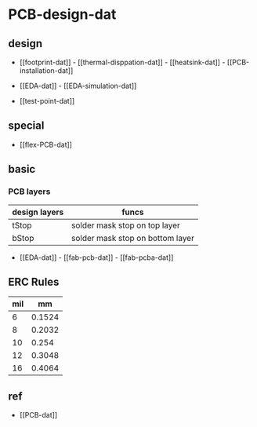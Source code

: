 
# PCB-design-dat

## design 

- [[footprint-dat]] - [[thermal-disppation-dat]] - [[heatsink-dat]] - [[PCB-installation-dat]]


- [[EDA-dat]] - [[EDA-simulation-dat]]

- [[test-point-dat]]


## special  

- [[flex-PCB-dat]]

## basic 

### PCB layers 

| design layers | funcs                            |
| ------------- | -------------------------------- |
| tStop         | solder mask stop on top layer    |
| bStop         | solder mask stop on bottom layer |

- [[EDA-dat]] - [[fab-pcb-dat]] - [[fab-pcba-dat]]

## ERC Rules 

| mil | mm     |
| --- | ------ |
| 6   | 0.1524 |
| 8   | 0.2032 |
| 10  | 0.254  |
| 12  | 0.3048 |
| 16  | 0.4064 |





## ref 

- [[PCB-dat]]